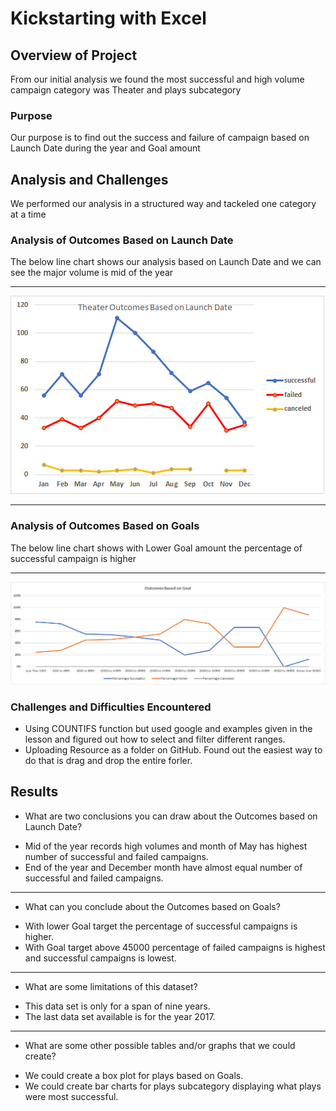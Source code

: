 # Kickstarting with Excel

## Overview of Project
From our initial analysis we found the most successful and high volume campaign category was Theater and plays subcategory
### Purpose
Our purpose is to find out the success and failure of campaign based on Launch Date during the year and Goal amount
## Analysis and Challenges
We performed our analysis in a structured way and tackeled one category at a time
### Analysis of Outcomes Based on Launch Date
The below line chart shows our analysis based on Launch Date and we can see the major volume is mid of the year
___
![Theater Outcomes vs Launch](https://github.com/ysbcode/kickstarter-analysis/blob/main/Resources/Theater_Outcomes_vs_Launch.png?raw=true)
___
### Analysis of Outcomes Based on Goals
The below line chart shows with Lower Goal amount the percentage of successful campaign is higher
___
![Outcomes vs Goals](https://github.com/ysbcode/kickstarter-analysis/blob/main/Resources/Outcomes_vs_Goals.png?raw=true)
### Challenges and Difficulties Encountered
* Using COUNTIFS function but used google and examples given in the lesson and figured out how to select and filter different ranges.
* Uploading Resource as a folder on GitHub. Found out the easiest way to do that is drag and drop the entire forler.
## Results

- What are two conclusions you can draw about the Outcomes based on Launch Date?
* Mid of the year records high volumes and month of May has highest number of successful and failed campaigns.
* End of the year and December month have almost equal number of successful and failed campaigns.
___
- What can you conclude about the Outcomes based on Goals?
* With lower Goal target the percentage of successful campaigns is higher.
* With Goal target above 45000 percentage of failed campaigns is highest and successful campaigns is lowest.
___
- What are some limitations of this dataset?
* This data set is only for a span of nine years.
* The last data set available is for the year 2017.
___
- What are some other possible tables and/or graphs that we could create?
* We could create a box plot for plays based on Goals.
* We could create bar charts for plays subcategory displaying what plays were most successful.
